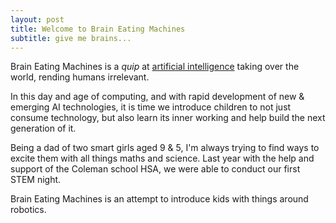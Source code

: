 ```yaml
---
layout: post
title: Welcome to Brain Eating Machines
subtitle: give me brains...
---
```


Brain Eating Machines is a *quip* at [artificial intelligence](https://en.wikipedia.org/wiki/Artificial_intelligence) taking over the world, rending humans irrelevant.

In this day and age of computing, and with rapid development of new & emerging AI technologies, it is time we introduce children to not just consume technology, but also learn its inner working and help build the next generation of it.

Being a dad of two smart girls aged 9 & 5, I'm always trying to find ways to excite them with all things maths and science. Last year with the help and support of the Coleman school HSA, we were able to conduct our first STEM night.

Brain Eating Machines is an attempt to introduce kids with things around robotics.
